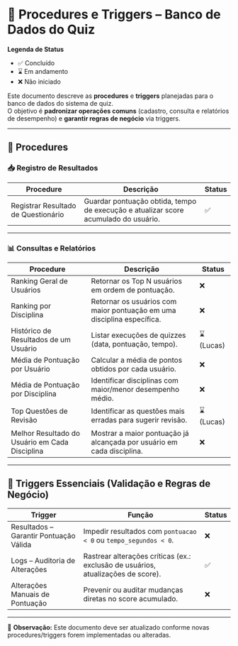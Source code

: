 # 📌 Procedures e Triggers – Banco de Dados do Quiz  

**Legenda de Status**  
- ✅ Concluído  
- ⌛ Em andamento  
- ❌ Não iniciado  

Este documento descreve as **procedures** e **triggers** planejadas para o banco de dados do sistema de quiz.  
O objetivo é **padronizar operações comuns** (cadastro, consulta e relatórios de desempenho) e **garantir regras de negócio** via triggers.  

---

## 🔹 Procedures

### 📥 Registro de Resultados  

| Procedure | Descrição | Status |
|-----------|-----------|--------|
| Registrar Resultado de Questionário | Guardar pontuação obtida, tempo de execução e atualizar score acumulado do usuário. | ✅ |

---

### 📊 Consultas e Relatórios  

| Procedure | Descrição | Status |
|-----------|-----------|--------|
| Ranking Geral de Usuários | Retornar os Top N usuários em ordem de pontuação. | ❌ |
| Ranking por Disciplina | Retornar os usuários com maior pontuação em uma disciplina específica. | ❌ |
| Histórico de Resultados de um Usuário | Listar execuções de quizzes (data, pontuação, tempo). | ⌛ (Lucas) |
| Média de Pontuação por Usuário | Calcular a média de pontos obtidos por cada usuário. | ❌ |
| Média de Pontuação por Disciplina | Identificar disciplinas com maior/menor desempenho médio. | ❌ |
| Top Questões de Revisão | Identificar as questões mais erradas para sugerir revisão. | ⌛ (Lucas) |
| Melhor Resultado do Usuário em Cada Disciplina | Mostrar a maior pontuação já alcançada por usuário em cada disciplina. | ❌ |

---

## 🔹 Triggers Essenciais (Validação e Regras de Negócio)

| Trigger | Função | Status |
|---------|--------|--------|
| Resultados – Garantir Pontuação Válida | Impedir resultados com `pontuacao < 0` ou `tempo_segundos < 0`. | ❌ |
| Logs – Auditoria de Alterações | Rastrear alterações críticas (ex.: exclusão de usuários, atualizações de score). | ✅ |
| Alterações Manuais de Pontuação | Prevenir ou auditar mudanças diretas no score acumulado. | ❌ |

---

📌 **Observação:** Este documento deve ser atualizado conforme novas procedures/triggers forem implementadas ou alteradas.  
